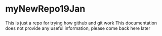 # myNewRepo19Jan
This is just a repo for trying how github and git work
This documentation does not provide any useful information, please come back here later

